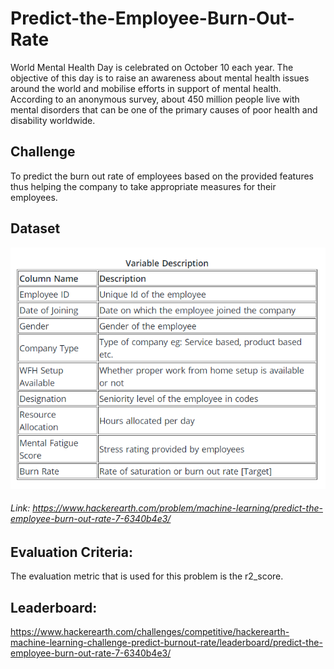 # Predict-the-Employee-Burn-Out-Rate
World Mental Health Day is celebrated on October 10 each year. The objective of this day is to raise an awareness about mental health issues around the world and mobilise efforts in support of mental health. According to an anonymous survey, about 450 million people live with mental disorders that can be one of the primary causes of poor health and disability worldwide.
## Challenge
To predict the burn out rate of employees based on the provided features thus helping the company to take appropriate measures for their employees.
## Dataset
![alt text](https://github.com/hrsht-13/redict-the-Employee-Burn-Out-Rate/blob/main/rr.png)
###### Link: https://www.hackerearth.com/problem/machine-learning/predict-the-employee-burn-out-rate-7-6340b4e3/
## Evaluation Criteria:
The evaluation metric that is used for this problem is the r2_score.
## Leaderboard:
https://www.hackerearth.com/challenges/competitive/hackerearth-machine-learning-challenge-predict-burnout-rate/leaderboard/predict-the-employee-burn-out-rate-7-6340b4e3/
